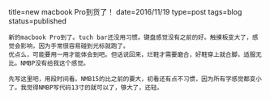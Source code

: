title=new macbook Pro到货了！
date=2016/11/19
type=post
tags=blog
status=published
~~~~~~
新的macbook Pro到了。tuch bar还没用习惯。键盘感觉没有之前的好。触摸板变大了，感觉会影响，因为手常很容易碰到光标就跑了。
优点么，可能要用一用才能体会到吧。但话说回来，烂鞋才需要磨合，好鞋穿上就合脚，适服无比。NMBP没有给我这个感觉。

先写这里吧，用段时间看。NMB15的比之前的要大，初看还有点不习惯，因为所有字感觉都变小了。我觉得NMBP写代码13寸的就可以了，够大了，还轻。